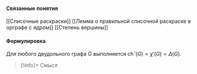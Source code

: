 #### Связанные понятия
[[Списочные раскраски]]
[[Лемма о правильной списочной раскраске в орграфе с ядром]]
[[Степень вершины]]
#### Формулировка
Для любого двудольного графа $G$ выполняется $\operatorname{ch}'(G) = \chi'(G) = \Delta(G)$.

>[!info]+ Смысл






